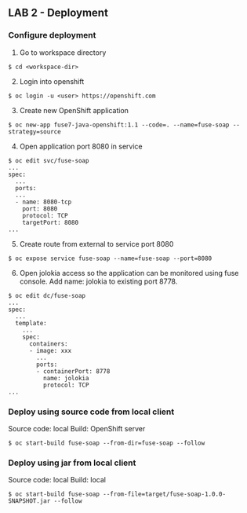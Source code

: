 
## LAB 2 - Deployment

### Configure deployment

1. Go to workspace directory
```
$ cd <workspace-dir>
```
2. Login into openshift
```
$ oc login -u <user> https://openshift.com
```
3. Create new OpenShift application
```
$ oc new-app fuse7-java-openshift:1.1 --code=. --name=fuse-soap --strategy=source
```
4. Open application port 8080 in service
```
$ oc edit svc/fuse-soap
...
spec:
  ...
  ports:
  ...
  - name: 8080-tcp
    port: 8080
    protocol: TCP
    targetPort: 8080
...
```
5. Create route from external to service port 8080
```
$ oc expose service fuse-soap --name=fuse-soap --port=8080
```

6. Open jolokia access so the application can be monitored using fuse console. Add name: jolokia to existing port 8778.
```
$ oc edit dc/fuse-soap
...
spec:
  ...
  template:
    ...
    spec:
      containers:
      - image: xxx
        ...
        ports:
        - containerPort: 8778
          name: jolokia
          protocol: TCP
...
```

### Deploy using source code from local client
Source code: local
Build: OpenShift server
```
$ oc start-build fuse-soap --from-dir=fuse-soap --follow
```

### Deploy using jar from local client
Source code: local
Build: local
```
$ oc start-build fuse-soap --from-file=target/fuse-soap-1.0.0-SNAPSHOT.jar --follow
```
